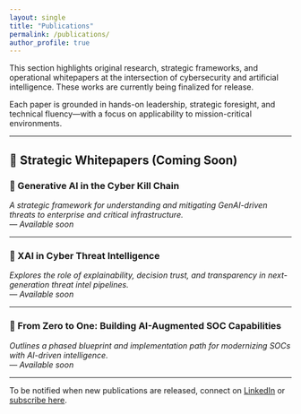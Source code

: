 ```yaml
---
layout: single
title: "Publications"
permalink: /publications/
author_profile: true
---
```


This section highlights original research, strategic frameworks, and operational whitepapers at the intersection of cybersecurity and artificial intelligence. These works are currently being finalized for release.

Each paper is grounded in hands-on leadership, strategic foresight, and technical fluency—with a focus on applicability to mission-critical environments.

---

## 🧠 Strategic Whitepapers (Coming Soon)

### 📘 Generative AI in the Cyber Kill Chain  
*A strategic framework for understanding and mitigating GenAI-driven threats to enterprise and critical infrastructure.*  
*— Available soon*

---

### 📘 XAI in Cyber Threat Intelligence  
*Explores the role of explainability, decision trust, and transparency in next-generation threat intel pipelines.*  
*— Available soon*

---

### 📘 From Zero to One: Building AI-Augmented SOC Capabilities  
*Outlines a phased blueprint and implementation path for modernizing SOCs with AI-driven intelligence.*  
*— Available soon*

---

To be notified when new publications are released, connect on [LinkedIn](https://linkedin.com/in/cnott) or [subscribe here](mailto:cn.research@outlook.com).
